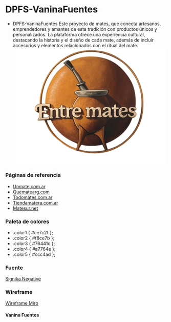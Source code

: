 # DPFS-VaninaFuentes
- DPFS-VaninaFuentes Este proyecto de mates, que conecta artesanos, emprendedores y amantes de esta tradición con productos únicos y personalizados. La plataforma ofrece una experiencia cultural, destacando la historia y el diseño de cada mate, además de incluir accesorios y elementos relacionados con el ritual del mate.
![](https://raw.githubusercontent.com/vaninafuentes/DPFS-VaninaFuentes/refs/heads/main/info/desing/logo.png)

### Páginas de referencia
- [Unmate.com.ar](https://www.un-mate.com.ar/)
- [Quematearg.com](https://www.quematearg.com/?gad_source=1&gclid=Cj0KCQiA1p28BhCBARIsADP9HrPj7eP1YFFWQmlT-_KzI5ppxpwelBB9OVdK4z3YR-LPaYEOdqBpCFMaAspaEALw_wcB)
- [Todomates.com.ar](https://todomates.com.ar/)
- [Tiendamatera.com.ar](https://www.tiendamatera.com.ar/)
- [Matesur.net](https://www.matesur.net/?srsltid=AfmBOopoaEJuYzXTROcpZHdvLPpMAIqMBqKIREt4rq6DSW1fFp0kU1Wt)

### Paleta de colores
- .color1 { #ce7c2f };
- .color2 { #f8ce7b };
- .color3 { #76441c };
- .color4 { #a7764e };
- .color5 { #ccc4ad };

### Fuente
[Signika Negative](https://fonts.google.com/specimen/Signika+Negative?categoryFilters=Sans+Serif:%2FSans%2FHumanist)

### Wireframe
[Wireframe Miro](https://miro.com/app/board/uXjVLtZXyzg=/?share_link_id=876950347457)

#### Vanina Fuentes